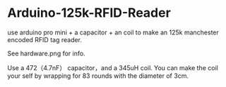 # Arduino-125k-RFID-Reader
use arduino pro mini + a capacitor + an coil to make an 125k manchester encoded RFID tag reader. 

See hardware.png for info.

Use a 472（4.7nF） capacitor，and a 345uH coil.
You can make the coil your self by wrapping for 83 rounds with the diameter of 3cm.
